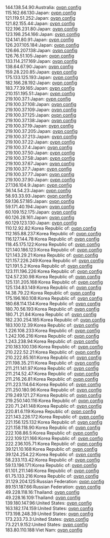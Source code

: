 144.138.54.90:Australia: [ovpn config](vpn/144_138_54_90.ovpn)  
115.162.66.130:Japan: [ovpn config](vpn/115_162_66_130.ovpn)  
121.119.51.252:Japan: [ovpn config](vpn/121_119_51_252.ovpn)  
121.82.155.44:Japan: [ovpn config](vpn/121_82_155_44.ovpn)  
122.196.231.80:Japan: [ovpn config](vpn/122_196_231_80.ovpn)  
123.198.254.166:Japan: [ovpn config](vpn/123_198_254_166.ovpn)  
124.141.80.91:Japan: [ovpn config](vpn/124_141_80_91.ovpn)  
126.207.105.184:Japan: [ovpn config](vpn/126_207_105_184.ovpn)  
126.66.207.138:Japan: [ovpn config](vpn/126_66_207_138.ovpn)  
126.76.51.105:Japan: [ovpn config](vpn/126_76_51_105.ovpn)  
133.114.217.169:Japan: [ovpn config](vpn/133_114_217_169.ovpn)  
138.64.67.90:Japan: [ovpn config](vpn/138_64_67_90.ovpn)  
159.28.220.85:Japan: [ovpn config](vpn/159_28_220_85.ovpn)  
175.133.125.193:Japan: [ovpn config](vpn/175_133_125_193.ovpn)  
182.166.28.192:Japan: [ovpn config](vpn/182_166_28_192.ovpn)  
183.77.39.165:Japan: [ovpn config](vpn/183_77_39_165.ovpn)  
210.151.195.51:Japan: [ovpn config](vpn/210_151_195_51.ovpn)  
219.100.37.1:Japan: [ovpn config](vpn/219_100_37_1.ovpn)  
219.100.37.108:Japan: [ovpn config](vpn/219_100_37_108.ovpn)  
219.100.37.109:Japan: [ovpn config](vpn/219_100_37_109.ovpn)  
219.100.37.125:Japan: [ovpn config](vpn/219_100_37_125.ovpn)  
219.100.37.138:Japan: [ovpn config](vpn/219_100_37_138.ovpn)  
219.100.37.19:Japan: [ovpn config](vpn/219_100_37_19.ovpn)  
219.100.37.205:Japan: [ovpn config](vpn/219_100_37_205.ovpn)  
219.100.37.213:Japan: [ovpn config](vpn/219_100_37_213.ovpn)  
219.100.37.22:Japan: [ovpn config](vpn/219_100_37_22.ovpn)  
219.100.37.4:Japan: [ovpn config](vpn/219_100_37_4.ovpn)  
219.100.37.50:Japan: [ovpn config](vpn/219_100_37_50.ovpn)  
219.100.37.58:Japan: [ovpn config](vpn/219_100_37_58.ovpn)  
219.100.37.67:Japan: [ovpn config](vpn/219_100_37_67.ovpn)  
219.100.37.7:Japan: [ovpn config](vpn/219_100_37_7.ovpn)  
219.100.37.77:Japan: [ovpn config](vpn/219_100_37_77.ovpn)  
219.100.37.90:Japan: [ovpn config](vpn/219_100_37_90.ovpn)  
27.136.104.9:Japan: [ovpn config](vpn/27_136_104_9.ovpn)  
36.14.54.23:Japan: [ovpn config](vpn/36_14_54_23.ovpn)  
58.93.33.93:Japan: [ovpn config](vpn/58_93_33_93.ovpn)  
59.136.57.185:Japan: [ovpn config](vpn/59_136_57_185.ovpn)  
59.171.40.194:Japan: [ovpn config](vpn/59_171_40_194.ovpn)  
60.109.152.175:Japan: [ovpn config](vpn/60_109_152_175.ovpn)  
60.126.28.161:Japan: [ovpn config](vpn/60_126_28_161.ovpn)  
60.129.123.130:Japan: [ovpn config](vpn/60_129_123_130.ovpn)  
110.12.92.82:Korea Republic of: [ovpn config](vpn/110_12_92_82.ovpn)  
112.165.88.237:Korea Republic of: [ovpn config](vpn/112_165_88_237.ovpn)  
116.127.144.78:Korea Republic of: [ovpn config](vpn/116_127_144_78.ovpn)  
118.45.175.122:Korea Republic of: [ovpn config](vpn/118_45_175_122.ovpn)  
121.140.186.123:Korea Republic of: [ovpn config](vpn/121_140_186_123.ovpn)  
121.143.29.21:Korea Republic of: [ovpn config](vpn/121_143_29_21.ovpn)  
121.157.226.249:Korea Republic of: [ovpn config](vpn/121_157_226_249.ovpn)  
121.191.5.2:Korea Republic of: [ovpn config](vpn/121_191_5_2.ovpn)  
123.111.196.226:Korea Republic of: [ovpn config](vpn/123_111_196_226.ovpn)  
124.57.230.98:Korea Republic of: [ovpn config](vpn/124_57_230_98.ovpn)  
125.131.205.168:Korea Republic of: [ovpn config](vpn/125_131_205_168.ovpn)  
125.134.83.149:Korea Republic of: [ovpn config](vpn/125_134_83_149.ovpn)  
14.38.79.22:Korea Republic of: [ovpn config](vpn/14_38_79_22.ovpn)  
175.196.160.108:Korea Republic of: [ovpn config](vpn/175_196_160_108.ovpn)  
180.68.114.134:Korea Republic of: [ovpn config](vpn/180_68_114_134.ovpn)  
180.70.56.193:Korea Republic of: [ovpn config](vpn/180_70_56_193.ovpn)  
180.71.21.84:Korea Republic of: [ovpn config](vpn/180_71_21_84.ovpn)  
182.230.254.185:Korea Republic of: [ovpn config](vpn/182_230_254_185.ovpn)  
183.100.12.39:Korea Republic of: [ovpn config](vpn/183_100_12_39.ovpn)  
1.226.108.233:Korea Republic of: [ovpn config](vpn/1_226_108_233.ovpn)  
1.242.106.216:Korea Republic of: [ovpn config](vpn/1_242_106_216.ovpn)  
1.243.238.94:Korea Republic of: [ovpn config](vpn/1_243_238_94.ovpn)  
210.183.100.136:Korea Republic of: [ovpn config](vpn/210_183_100_136.ovpn)  
210.222.52.21:Korea Republic of: [ovpn config](vpn/210_222_52_21.ovpn)  
210.222.85.161:Korea Republic of: [ovpn config](vpn/210_222_85_161.ovpn)  
211.198.35.211:Korea Republic of: [ovpn config](vpn/211_198_35_211.ovpn)  
211.211.141.97:Korea Republic of: [ovpn config](vpn/211_211_141_97.ovpn)  
211.214.52.47:Korea Republic of: [ovpn config](vpn/211_214_52_47.ovpn)  
211.216.26.81:Korea Republic of: [ovpn config](vpn/211_216_26_81.ovpn)  
211.223.114.64:Korea Republic of: [ovpn config](vpn/211_223_114_64.ovpn)  
211.250.180.96:Korea Republic of: [ovpn config](vpn/211_250_180_96.ovpn)  
219.249.121.27:Korea Republic of: [ovpn config](vpn/219_249_121_27.ovpn)  
219.250.140.116:Korea Republic of: [ovpn config](vpn/219_250_140_116.ovpn)  
220.71.241.148:Korea Republic of: [ovpn config](vpn/220_71_241_148.ovpn)  
220.81.6.119:Korea Republic of: [ovpn config](vpn/220_81_6_119.ovpn)  
221.143.226.172:Korea Republic of: [ovpn config](vpn/221_143_226_172.ovpn)  
221.156.125.132:Korea Republic of: [ovpn config](vpn/221_156_125_132.ovpn)  
221.158.118.90:Korea Republic of: [ovpn config](vpn/221_158_118_90.ovpn)  
222.108.86.5:Korea Republic of: [ovpn config](vpn/222_108_86_5.ovpn)  
222.109.121.166:Korea Republic of: [ovpn config](vpn/222_109_121_166.ovpn)  
222.236.105.71:Korea Republic of: [ovpn config](vpn/222_236_105_71.ovpn)  
39.121.10.168:Korea Republic of: [ovpn config](vpn/39_121_10_168.ovpn)  
39.124.254.22:Korea Republic of: [ovpn config](vpn/39_124_254_22.ovpn)  
58.233.113.42:Korea Republic of: [ovpn config](vpn/58_233_113_42.ovpn)  
59.13.196.171:Korea Republic of: [ovpn config](vpn/59_13_196_171.ovpn)  
61.101.211.146:Korea Republic of: [ovpn config](vpn/61_101_211_146.ovpn)  
61.75.133.216:Korea Republic of: [ovpn config](vpn/61_75_133_216.ovpn)  
31.129.204.125:Russian Federation: [ovpn config](vpn/31_129_204_125.ovpn)  
89.151.187.66:Russian Federation: [ovpn config](vpn/89_151_187_66.ovpn)  
49.228.118.16:Thailand: [ovpn config](vpn/49_228_118_16.ovpn)  
49.228.16.109:Thailand: [ovpn config](vpn/49_228_16_109.ovpn)  
139.180.147.96:United States: [ovpn config](vpn/139_180_147_96.ovpn)  
163.182.174.159:United States: [ovpn config](vpn/163_182_174_159.ovpn)  
173.198.248.39:United States: [ovpn config](vpn/173_198_248_39.ovpn)  
173.233.73.3:United States: [ovpn config](vpn/173_233_73_3.ovpn)  
73.221.9.152:United States: [ovpn config](vpn/73_221_9_152.ovpn)  
183.80.110.188:Viet Nam: [ovpn config](vpn/183_80_110_188.ovpn)  
